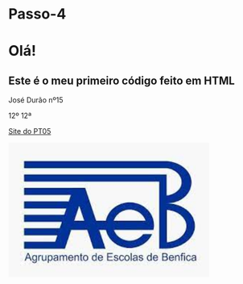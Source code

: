 # Passo-4

<html>
<body>

<h1>Olá!</h1>
<h2>Este é o meu primeiro código feito em HTML</h2>


<p>José Durão nº15</p>
<p>12º 12ª</p>

<a href="https://sites.google.com/aluno.aebenfica.pt/portefolio-jose-durao/pts/pt05">Site do PT05</a>

<img src="Escola.jpg" width="399" height="267">

</body>
</html>
